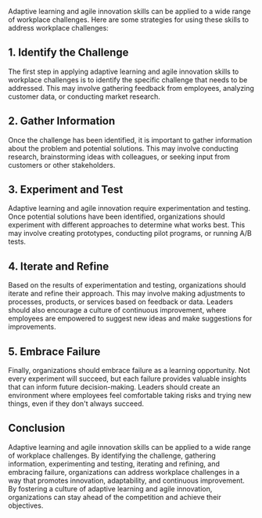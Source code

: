 
Adaptive learning and agile innovation skills can be applied to a wide range of workplace challenges. Here are some strategies for using these skills to address workplace challenges:

## 1. Identify the Challenge

The first step in applying adaptive learning and agile innovation skills to workplace challenges is to identify the specific challenge that needs to be addressed. This may involve gathering feedback from employees, analyzing customer data, or conducting market research.

## 2. Gather Information

Once the challenge has been identified, it is important to gather information about the problem and potential solutions. This may involve conducting research, brainstorming ideas with colleagues, or seeking input from customers or other stakeholders.

## 3. Experiment and Test

Adaptive learning and agile innovation require experimentation and testing. Once potential solutions have been identified, organizations should experiment with different approaches to determine what works best. This may involve creating prototypes, conducting pilot programs, or running A/B tests.

## 4. Iterate and Refine

Based on the results of experimentation and testing, organizations should iterate and refine their approach. This may involve making adjustments to processes, products, or services based on feedback or data. Leaders should also encourage a culture of continuous improvement, where employees are empowered to suggest new ideas and make suggestions for improvements.

## 5. Embrace Failure

Finally, organizations should embrace failure as a learning opportunity. Not every experiment will succeed, but each failure provides valuable insights that can inform future decision-making. Leaders should create an environment where employees feel comfortable taking risks and trying new things, even if they don't always succeed.

Conclusion
----------

Adaptive learning and agile innovation skills can be applied to a wide range of workplace challenges. By identifying the challenge, gathering information, experimenting and testing, iterating and refining, and embracing failure, organizations can address workplace challenges in a way that promotes innovation, adaptability, and continuous improvement. By fostering a culture of adaptive learning and agile innovation, organizations can stay ahead of the competition and achieve their objectives.
